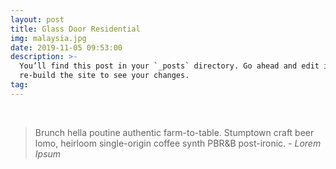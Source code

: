 ```yaml
---
layout: post
title: Glass Door Residential
img: malaysia.jpg
date: 2019-11-05 09:53:00
description: >-
  You’ll find this post in your `_posts` directory. Go ahead and edit it and
  re-build the site to see your changes.
tag:
---
```


&nbsp;

> Brunch hella poutine authentic farm-to-table. Stumptown craft beer lomo, heirloom single-origin coffee synth PBR&B post-ironic. <cite>- Lorem Ipsum</cite>

&nbsp;